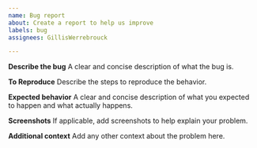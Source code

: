 ```yaml
---
name: Bug report
about: Create a report to help us improve
labels: bug
assignees: GillisWerrebrouck

---
```


**Describe the bug**
A clear and concise description of what the bug is.

**To Reproduce**
Describe the steps to reproduce the behavior.

**Expected behavior**
A clear and concise description of what you expected to happen and what actually happens.

**Screenshots**
If applicable, add screenshots to help explain your problem.

**Additional context**
Add any other context about the problem here.
